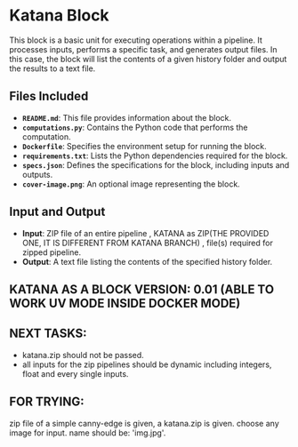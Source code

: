 # Katana Block

This block is a basic unit for executing operations within a pipeline. It processes inputs, performs a specific task, and generates output files. In this case, the block will list the contents of a given history folder and output the results to a text file.

## Files Included

- **`README.md`**: This file provides information about the block.
- **`computations.py`**: Contains the Python code that performs the computation.
- **`Dockerfile`**: Specifies the environment setup for running the block.
- **`requirements.txt`**: Lists the Python dependencies required for the block.
- **`specs.json`**: Defines the specifications for the block, including inputs and outputs.
- **`cover-image.png`**: An optional image representing the block.

## Input and Output

- **Input**: ZIP file of an entire pipeline , KATANA as ZIP(THE PROVIDED ONE, IT IS DIFFERENT FROM KATANA BRANCH) , file(s) required for zipped pipeline.
- **Output**: A text file listing the contents of the specified history folder.

## KATANA AS A BLOCK VERSION: 0.01 (ABLE TO WORK UV MODE INSIDE DOCKER MODE)

## NEXT TASKS:
- katana.zip should not be passed.
- all inputs for the zip pipelines should be dynamic including integers, float and every single inputs.

## FOR TRYING:
zip file of a simple canny-edge is given, a katana.zip is given. choose any image for input. name should be: 'img.jpg'.